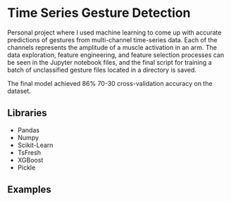 # Time Series Gesture Detection

Personal project where I used machine learning to come up with accurate predictions of gestures from multi-channel time-series data. Each of the channels represents the amplitude of a muscle activation in an arm. The data exploration, feature engineering, and feature selection processes can be seen in the Jupyter notebook files, and the final script for training a batch of unclassified gesture files located in a directory is saved.

The final model achieved 86% 70-30 cross-validation accuracy on the dataset.

## Libraries
* Pandas
* Numpy
* Scikit-Learn
* TsFresh
* XGBoost
* Pickle


## Examples

